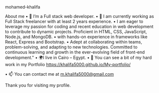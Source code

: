 mohamed-khalifa

About me 
• 🔭 I’m a Full stack web developer. 
• 🌱 I am currently working as Full Stack freelancer with at least 2 years experience.
• I am eager to leverage my passion for coding and recent education in web development to contribute to dynamic projects. Proficient in HTML, CSS, JavaScript, Node.js, and MongoDB.
• with hands-on experience in frameworks like React, Express and Bootstrap.
• Adept at collaborating within teams, problem-solving, and adapting to new technologies. Committed to continuous learning and growth in the ever-evolving field of front-end development." 
• 🌍I live in Cairo – Egypt. 
• 📁 You can see a bit of my hard work in my Portfolio https://khalifa5000.github.io/My-portfolio/

• 📫 You can contact me at m.khalifa5000@gmail.com

Thank you for visiting my profile.
